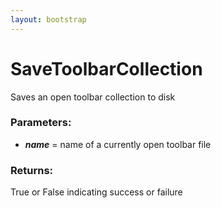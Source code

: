 ```yaml
---
layout: bootstrap
---
```


# SaveToolbarCollection

Saves an open toolbar collection to disk
        

### Parameters:

- ***name*** = name of a currently open toolbar file
        

### Returns:


True or False indicating success or failure
        
